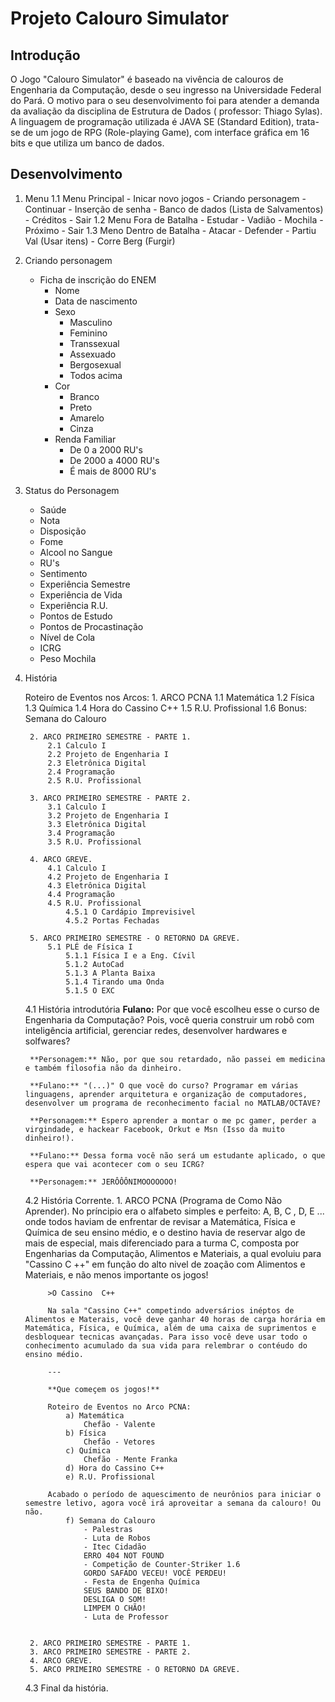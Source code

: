 # Projeto Calouro Simulator

## Introdução

O Jogo "Calouro Simulator" é baseado na vivência de calouros de Engenharia da Computação, desde o seu ingresso na Universidade Federal do Pará. O motivo para o seu desenvolvimento foi para atender a demanda da avaliação da disciplina de Estrutura de Dados ( professor: Thiago Sylas). A linguagem de programação utilizada é JAVA SE (Standard Edition), trata-se de um jogo de RPG (Role-playing Game), com interface gráfica em 16 bits e que utiliza um banco de dados.

## Desenvolvimento

1. Menu
    1.1 Menu Principal
        - Inicar novo jogos
            - Criando personagem
        - Continuar
            - Inserção de senha
            - Banco de dados (Lista de Salvamentos)
        - Créditos
        - Sair
    1.2 Menu Fora de Batalha
        - Estudar
        - Vadião
        - Mochila
        - Próximo
        - Sair
    1.3 Meno Dentro de Batalha
        - Atacar
        - Defender
        - Partiu Val (Usar itens)
        - Corre Berg (Furgir)

2. Criando personagem
    - Ficha de inscrição do ENEM
        - Nome
        - Data de nascimento
        - Sexo
            - Masculino
            - Feminino
            - Transsexual
            - Assexuado
            - Bergosexual
            - Todos acima
        - Cor
            - Branco
            - Preto
            - Amarelo
            - Cinza
        - Renda Familiar
            - De 0 a 2000 RU's
            - De 2000 a 4000 RU's
            - É mais de 8000 RU's

3. Status do Personagem
    - Saúde
    - Nota
    - Disposição
    - Fome
    - Alcool no Sangue
    - RU's
    - Sentimento
    - Experiência Semestre
    - Experiência de Vida
    - Experiência R.U.
    - Pontos de Estudo
    - Pontos de Procastinação
    - Nível de Cola
    - ICRG
    - Peso Mochila

4. História

    Roteiro de Eventos nos Arcos:
        1. ARCO PCNA
            1.1 Matemática
            1.2 Física
            1.3 Química
            1.4 Hora do Cassino C++
            1.5 R.U. Profissional
            1.6 Bonus: Semana do Calouro

        2. ARCO PRIMEIRO SEMESTRE - PARTE 1.
            2.1 Calculo I
            2.2 Projeto de Engenharia I
            2.3 Eletrônica Digital
            2.4 Programação
            2.5 R.U. Profissional

        3. ARCO PRIMEIRO SEMESTRE - PARTE 2.
            3.1 Calculo I
            3.2 Projeto de Engenharia I
            3.3 Eletrônica Digital
            3.4 Programação
            3.5 R.U. Profissional

        4. ARCO GREVE.
            4.1 Calculo I
            4.2 Projeto de Engenharia I
            4.3 Eletrônica Digital
            4.4 Programação
            4.5 R.U. Profissional
                4.5.1 O Cardápio Imprevisivel
                4.5.2 Portas Fechadas

        5. ARCO PRIMEIRO SEMESTRE - O RETORNO DA GREVE.
            5.1 PLÉ de Física I
                5.1.1 Física I e a Eng. Cívil
                5.1.2 AutoCad
                5.1.3 A Planta Baixa
                5.1.4 Tirando uma Onda
                5.1.5 O EXC

    4.1 História introdutória
        **Fulano:** Por que você escolheu esse o curso de Engenharia da Computação? Pois, você queria construir um robô com inteligência artificial, gerenciar redes, desenvolver hardwares e solfwares?

        **Personagem:** Não, por que sou retardado, não passei em medicina e também filosofia não da dinheiro.
        
        **Fulano:** "(...)" O que você do curso? Programar em várias linguagens, aprender arquitetura e organização de computadores, desenvolver um programa de reconhecimento facial no MATLAB/OCTAVE?
        
        **Personagem:** Espero aprender a montar o me pc gamer, perder a virgindade, e hackear Facebook, Orkut e Msn (Isso da muito dinheiro!).
        
        **Fulano:** Dessa forma você não será um estudante aplicado, o que espera que vai acontecer com o seu ICRG?
        
        **Personagem:** JERÔÔÔNIMOOOOOOO!

    4.2 História Corrente.
        1. ARCO PCNA (Programa de Como Não Aprender).
            No príncipio era o alfabeto simples e perfeito: A, B, C , D, E ... onde todos haviam de enfrentar de revisar a Matemática, Física e Química de seu ensino médio, e o destino havia de reservar algo de mais de especial, mais diferenciado para a turma C, composta por Engenharias da Computação, Alimentos e Materiais, a qual evoluiu para "Cassino C ++" em função do alto nivel de zoação com Alimentos e Materiais, e não menos importante os jogos!

            >O Cassino  C++

            Na sala "Cassino C++" competindo adversários inéptos de Alimentos e Materais, você deve ganhar 40 horas de carga horária em Matemática, Física, e Química, além de uma caixa de suprimentos e desbloquear tecnicas avançadas. Para isso você deve usar todo o conhecimento acumulado da sua vida para relembrar o contéudo do ensino médio.

            ---

            **Que começem os jogos!**

            Roteiro de Eventos no Arco PCNA:
                a) Matemática
                    Chefão - Valente
                b) Física
                    Chefão - Vetores
                c) Química
                    Chefão - Mente Franka
                d) Hora do Cassino C++
                e) R.U. Profissional 

            Acabado o período de aquescimento de neurônios para iniciar o semestre letivo, agora você irá aproveitar a semana da calouro! Ou não.
                f) Semana do Calouro
                    - Palestras
                    - Luta de Robos
                    - Itec Cidadão
                    ERRO 404 NOT FOUND
                    - Competição de Counter-Striker 1.6
                    GORDO SAFADO VECEU! VOCÊ PERDEU!
                    - Festa de Engenha Química
                    SEUS BANDO DE BIXO!
                    DESLIGA O SOM!
                    LIMPEM O CHÃO!
                    - Luta de Professor


        2. ARCO PRIMEIRO SEMESTRE - PARTE 1.
        3. ARCO PRIMEIRO SEMESTRE - PARTE 2.
        4. ARCO GREVE.
        5. ARCO PRIMEIRO SEMESTRE - O RETORNO DA GREVE.

    4.3 Final da história. 
